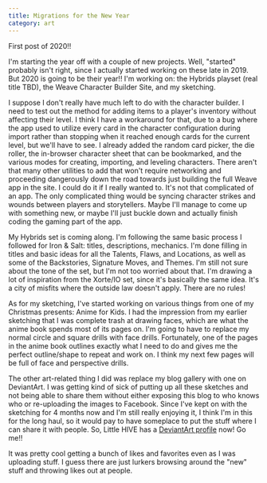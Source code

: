 ```yaml
---
title: Migrations for the New Year
category: art
---
```

First post of 2020!!

I'm starting the year off with a couple of new projects. Well, "started" probably isn't right, since I actually started working on these late in 2019. But 2020 is going to be their year!! I'm working on: the Hybrids playset (real title TBD), the Weave Character Builder Site, and my sketching.

I suppose I don't really have much left to do with the character builder. I need to test out the method for adding items to a player's inventory without affecting their level. I think I have a workaround for that, due to a bug where the app used to utilize every card in the character configuration during import rather than stopping when it reached enough cards for the current level, but we'll have to see. I already added the random card picker, the die roller, the in-browser character sheet that can be bookmarked, and the various modes for creating, importing, and leveling characters. There aren't that many other utilities to add that won't require networking and proceeding dangerously down the road towards just building the full Weave app in the site. I could do it if I really wanted to. It's not that complicated of an app. The only complicated thing would be syncing character strikes and wounds between players and storytellers. Maybe I'll manage to come up with something new, or maybe I'll just buckle down and actually finish coding the gaming part of the app.

My Hybrids set is coming along. I'm following the same basic process I followed for Iron & Salt: titles, descriptions, mechanics. I'm done filling in titles and basic ideas for all the Talents, Flaws, and Locations, as well as some of the Backstories, Signature Moves, and Themes. I'm still not sure about the tone of the set, but I'm not too worried about that. I'm drawing a lot of inspiration from the Xorte/IO set, since it's basically the same idea. It's a city of misfits where the outside law doesn't apply. There are no rules!

As for my sketching, I've started working on various things from one of my Christmas presents: Anime for Kids. I had the impression from my earlier sketching that I was complete trash at drawing faces, which are what the anime book spends most of its pages on. I'm going to have to replace my normal circle and square drills with face drills. Fortunately, one of the pages in the anime book outlines exactly what I need to do and gives me the perfect outline/shape to repeat and work on. I think my next few pages will be full of face and perspective drills.

The other art-related thing I did was replace my blog gallery with one on DeviantArt. I was getting kind of sick of putting up all these sketches and not being able to share them without either exposing this blog to who knows who or re-uploading the images to Facebook. Since I've kept on with the sketching for 4 months now and I'm still really enjoying it, I think I'm in this for the long haul, so it would pay to have someplace to put the stuff where I can share it with people. So, Little HIVE has a [DeviantArt profile](https://www.deviantart.com/littlehive/gallery/71781222/sketches) now! Go me!!

It was pretty cool getting a bunch of likes and favorites even as I was uploading stuff. I guess there are just lurkers browsing around the "new" stuff and throwing likes out at people.
